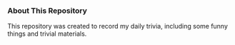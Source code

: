 ### About This Repository

This repository was created to record my daily trivia, including some funny things and trivial materials.
